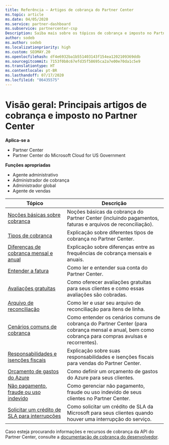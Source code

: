 ```yaml
---
title: Referência – Artigos de cobrança do Partner Center
ms.topic: article
ms.date: 04/05/2020
ms.service: partner-dashboard
ms.subservice: partnercenter-csp
Description: Saiba mais sobre os tópicos de cobrança e imposto no Partner Center. As informações abrangem recursos de cobrança, faturas, cobrança do CSP e impostos.
author: sodeb
ms.author: sodeb
ms.localizationpriority: high
ms.custom: SEOMAY.20
ms.openlocfilehash: df4e6932ba1b551403143f154ea1202109369ddb
ms.sourcegitcommit: 7153f0b8c67efd35f58695ca2a7e00e70da1c5e9
ms.translationtype: HT
ms.contentlocale: pt-BR
ms.lasthandoff: 07/17/2020
ms.locfileid: "86435575"
---
```

# <a name="overview-main-billing-and-tax-articles-in-partner-center"></a>Visão geral: Principais artigos de cobrança e imposto no Partner Center

**Aplica-se a**

- Partner Center
- Partner Center do Microsoft Cloud for US Government

**Funções apropriadas**

- Agente administrativo
- Administrador de cobrança
- Administrador global
- Agente de vendas

| Tópico | Descrição |
| ----- | ----------- |
| [Noções básicas sobre cobrança](billing-basics.md) | Noções básicas da cobrança do Partner Center (incluindo pagamentos, faturas e arquivos de reconciliação). |
| [Tipos de cobrança](billing-different-types.md) | Explicação sobre diferentes tipos de cobrança no Partner Center. |
| [Diferenças de cobrança mensal e anual](billing-annual-monthly.md) | Explicação sobre diferenças entre as frequências de cobrança mensais e anuais. |
| [Entender a fatura](read-your-bill.md) | Como ler e entender sua conta do Partner Center. |
| [Avaliações gratuitas](offer-your-customers-trials-of-microsoft-products.md) | Como oferecer avaliações gratuitas para seus clientes e como essas avaliações são cobradas. |
| [Arquivo de reconciliação](use-the-reconciliation-files.md) | Como ler e usar seu arquivo de reconciliação para itens de linha. |
| [Cenários comuns de cobrança](common-billing-scenarios.md) | Como entender os cenários comuns de cobrança do Partner Center (para cobrança mensal e anual, bem como cobrança para compras avulsas e recorrentes). |
| [Responsabilidades e isenções fiscais](tax-and-tax-exemptions.md) | Explicação sobre suas responsabilidades e isenções fiscais para vendas do Partner Center. |
| [Orçamento de gastos do Azure](set-an-azure-spending-budget-for-your-customers.md) | Como definir um orçamento de gastos do Azure para seus clientes. |
| [Não pagamento, fraude ou uso indevido](non-payment--fraud--or-misuse.md) | Como gerenciar não pagamento, fraude ou uso indevido de seus clientes no Partner Center. |
| [Solicitar um crédito de SLA para interrupções](request-credit.md) | Como solicitar um crédito de SLA da Microsoft para seus clientes quando houver uma interrupção do serviço. |

Caso esteja procurando informações e recursos de cobrança da API do Partner Center, consulte a [documentação de cobrança do desenvolvedor](https://docs.microsoft.com/partner-center/develop/manage-billing).
